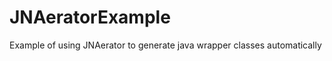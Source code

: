 JNAeratorExample
================

Example of using JNAerator to generate java wrapper classes automatically
